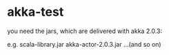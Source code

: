 akka-test
=========

you need the jars, which are delivered with akka 2.0.3:

e.g.
scala-library.jar
akka-actor-2.0.3.jar
...(and so on)
